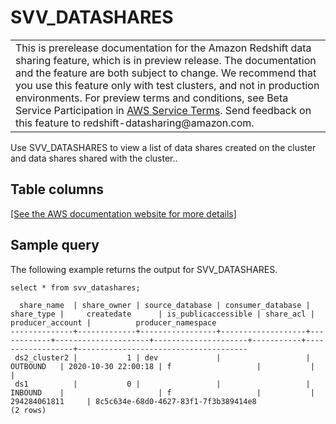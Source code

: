# SVV\_DATASHARES<a name="r_SVV_DATASHARES"></a>


|  | 
| --- |
| This is prerelease documentation for the Amazon Redshift data sharing feature, which is in preview release\. The documentation and the feature are both subject to change\. We recommend that you use this feature only with test clusters, and not in production environments\. For preview terms and conditions, see Beta Service Participation in [AWS Service Terms](https://aws.amazon.com/service-terms/)\. Send feedback on this feature to redshift\-datasharing@amazon\.com\.   | 

Use SVV\_DATASHARES to view a list of data shares created on the cluster and data shares shared with the cluster\.\. 

## Table columns<a name="r_SVV_DATASHARES-table-columns"></a>

[\[See the AWS documentation website for more details\]](http://docs.aws.amazon.com/redshift/latest/dg/r_SVV_DATASHARES.html)

## Sample query<a name="r_SVV_DATASHARES-sample-query"></a>

The following example returns the output for SVV\_DATASHARES\.

```
select * from svv_datashares;

  share_name  | share_owner | source_database | consumer_database | share_type |     createdate      | is_publicaccessible | share_acl | producer_account |          producer_namespace
--------------+-------------+-----------------+-------------------+------------+---------------------+---------------------+-----------+------------------+--------------------------------------
 ds2_cluster2 |           1 | dev             |                   | OUTBOUND   | 2020-10-30 22:00:18 | f                   |           |                  |
 ds1          |           0 |                 |                   | INBOUND    |                     | f                   |           | 294284061811     | 8c5c634e-68d0-4627-83f1-7f3b389414e8
(2 rows)
```